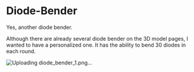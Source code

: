 # Diode-Bender
Yes, another diode bender.

Although there are already several diode bender on the 3D model pages, I wanted to have a personalized one. It has the ability to bend 30 diodes in each round.

![Uploading diode_bender_1.png…]()
